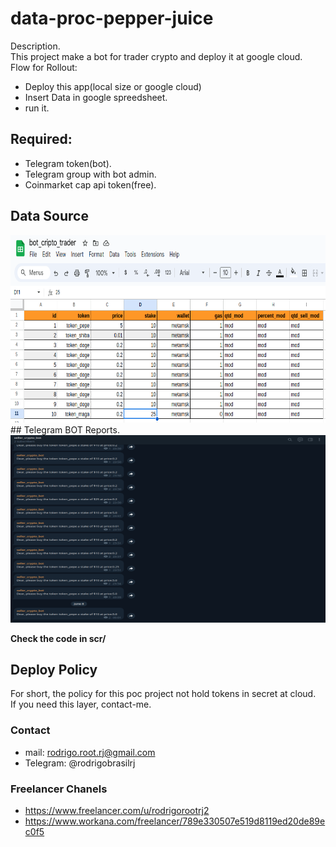 
# data-proc-pepper-juice
Description.<br>
This project make a bot for trader crypto and deploy it at google cloud.<br>
Flow for Rollout:<br>
* Deploy this app(local size or google cloud)
* Insert Data in google spreedsheet.
* run it.
## Required:<br>
* Telegram token(bot).
* Telegram group with bot admin.
* Coinmarket cap api token(free).

## Data Source 
<img src="midia/google-docs.png" width="800" height="300">
## Telegram BOT Reports.
<img src="midia/telegram-report.png" width="800" height="300">


<strong>Check the code in scr/</strong>

## Deploy Policy
For short, the policy for this poc project not hold tokens in secret at cloud.<br>
If you need this layer, contact-me.<br>
### Contact
* mail: rodrigo.root.rj@gmail.com
* Telegram: @rodrigobrasilrj
### Freelancer Chanels
* https://www.freelancer.com/u/rodrigorootrj2
* https://www.workana.com/freelancer/789e330507e519d8119ed20de89ec0f5
